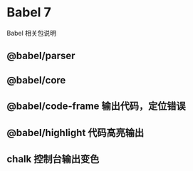 # Babel 7

Babel 相关包说明

## @babel/parser
## @babel/core
## @babel/code-frame 输出代码，定位错误
## @babel/highlight 代码高亮输出
## chalk 控制台输出变色